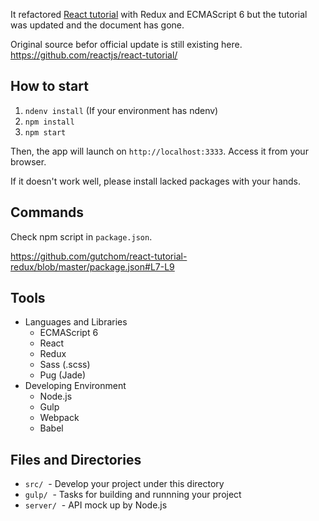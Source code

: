 It refactored [React tutorial](https://facebook.github.io/react/tutorial/tutorial.html) with Redux and ECMAScript 6 but the tutorial was updated and the document has gone.

Original source befor official update is still existing here. https://github.com/reactjs/react-tutorial/

## How to start

1. `ndenv install` (If your environment has ndenv)
2. `npm install`
3. `npm start`

Then, the app will launch on `http://localhost:3333`. Access it from your browser.

If it doesn't work well, please install lacked packages with your hands.

## Commands

Check npm script in `package.json`.

https://github.com/gutchom/react-tutorial-redux/blob/master/package.json#L7-L9

## Tools

- Languages and Libraries
  - ECMAScript 6
  - React
  - Redux
  - Sass (.scss)
  - Pug (Jade)
- Developing Environment
  - Node.js
  - Gulp
  - Webpack
  - Babel

## Files and Directories

- `src/`
  - Develop your project under this directory
- `gulp/`
  - Tasks for building and runnning your project
- `server/`
  - API mock up by Node.js
